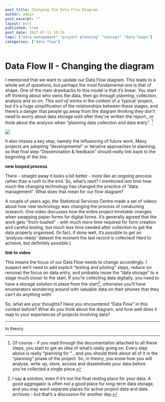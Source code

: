 ```yaml
---
post_title: Changing the Data Flow Diagram
author: admin
post_excerpt: ""
layout: post
published: true
post_date: 2017-07-11 10:39
tags: ["data management" "project planning" "concept" "data loops"]
categories: ["data flow"]
---
```

# Data Flow II - Changing the diagram

I mentioned that we want to update our Data Flow diagram. This leads to a whole set of questions, but perhaps the most fundamental one is that of shape. One of the main drawbacks to this model is that it’s linear. You start off thinking about who owns the data, then go through planning, collection, analysis and so on. This _sort of_ works in the context of a ‘typical’ project, but it’s a huge simplification of the relationships between these stages, and there’s a danger that people go away from the diagram thinking they don’t need to worry about data storage until after they’ve written the report., or think about the analysis when “planning data collection and data entry”. [^1]



![](../wp-content/uploads/2017/07/A16611C3-E00F-4941-8344-460E37CC3FDD.png)

It also misses a key step, namely the influencing of future work. Many projects are adopting “developmental” or iterative approaches to planning, so that final step “Dissemination & feedback” should really link back to the beginning of the line.

**new looped process**

There - straight away it looks a bit better - more like an ongoing process rather than a rush to the end. So, what’s next?  I mentioned last time how much the changing technology has changed the practice of  “data management”.  What does that mean for our flow diagram?

A couple of years ago, the Statistical Services Centre made a set of videos about how new technology was changing the process of conducting research.  One video discusses how the entire project timetable changes when swapping paper forms for digital forms. It’s generally agreed that the work gets “front-loaded” - with much more time required for form creation and careful testing, but much less time needed after collection to get the data properly organised.  (In fact, if done well, it’s possible to get an ‘analysis-ready’ dataset the moment the last record is collected! Hard to achieve, but definitely possible.)

**link to video**

This means the focus of our Data Flow needs to change accordingly. I suspect we’ll need to add explicit “testing and piloting” steps, reduce (or remove) the focus on data entry, and probably move the “data storage” to a stage much closer to the start. If you’re collecting data digitally, you need to have a storage solution in place from the start[^2], otherwise you’ll have enumerators wondering around with valuable data on their phones that they can’t do anything with!

So, what are your thoughts? Have you encountered “Data Flow” in this context before? What do you think about the diagram, and how well does it map to your experiences of projects involving data?




- - - -
[^1]: Of course - if you read through the documentation attached to all these steps, you start to get an idea of what’s really going on. Every step above is really “planning for ” , and you should think about all of it in the “planning” phase of the project.  So, in theory, you know how you will analyse, write up, store, access and disseminate your data before you’ve collected a single piece.

In theory.

[^2]: I say **a** solution, even if it’s not the final resting place for your data. A good aggregator is often not a good place for long-term data storage, and you may want separate places for active project data and data archives - but that’s a discussion for another day.
